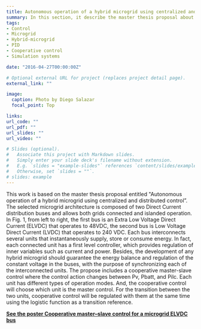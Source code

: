 ```yaml
---
title: Autonomous operation of a hybrid microgrid using centralized and distributed control
summary: In this section, it describe the master thesis proposal about to microgrid hybrid control.
tags: 
- Control
- Microgrid
- Hybrid-microgrid
- PID
- Cooperative control
- Simulation systems

date: "2016-04-27T00:00:00Z"

# Optional external URL for project (replaces project detail page).
external_link: ""

image:
  caption: Photo by Diego Salazar
  focal_point: Top

links:
url_code: ""
url_pdf: ""
url_slides: ""
url_video: ""

# Slides (optional).
#   Associate this project with Markdown slides.
#   Simply enter your slide deck's filename without extension.
#   E.g. `slides = "example-slides"` references `content/slides/example-slides.md`.
#   Otherwise, set `slides = ""`.
# slides: example
---
```


This work is based on the master thesis proposal entitled "Autonomous
operation of a hybrid microgrid using centralized and distributed
control”. The selected microgrid architecture is composed of two Direct
Current distribution buses and allows both grids connected and islanded
operation. In Fig. 1, from left to right, the first bus is an Extra Low
Voltage Direct Current (ELVDC) that operates to 48VDC, the second bus
is Low Voltage Direct Current (LVDC) that operates to 240 VDC. Each
bus interconnects several units that instantaneously supply, store or
consume energy. In fact, each connected unit has a first level controller,
which provides regulation of inner variables such as current and power.
Besides, the development of any hybrid microgrid should guarantee the
energy balance and regulation of the constant voltage in the buses, with
the purpose of synchronizing each of the interconnected units. The
propose includes a cooperative master-slave control where the control
action changes between Pv, Pbatt, and Pilc. Each unit has different types
of operation modes. And, the cooperative control will choose which unit
is the master control. For the transition between the two units,
cooperative control will be regulated with them at the same time using
the logistic function as a transition reference.

**[See the poster Cooperative master–slave control for a microgrid ELVDC bus](https://drive.google.com/file/d/1KS3BKvVT1mJQPtMvDXZoR3rbjcyY1Vpm/view?usp=sharing)**


